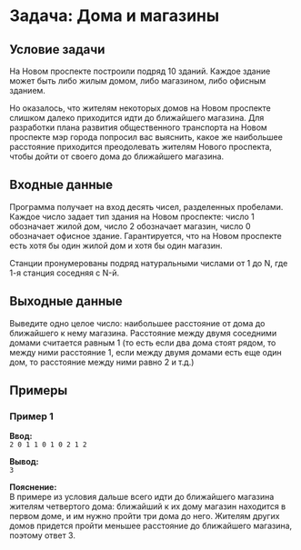 # Задача: Дома и магазины

## Условие задачи
На Новом проспекте построили подряд 10 зданий. Каждое здание может быть либо жилым домом, либо магазином, либо офисным зданием.

Но оказалось, что жителям некоторых домов на Новом проспекте слишком далеко приходится идти до ближайшего магазина. Для разработки плана развития общественного транспорта на Новом проспекте мэр города попросил вас выяснить, какое же наибольшее расстояние приходится преодолевать жителям Нового проспекта, чтобы дойти от своего дома до ближайшего магазина.

## Входные данные
Программа получает на вход десять чисел, разделенных пробелами. Каждое число задает тип здания на Новом проспекте: число 1 обозначает жилой дом, число 2 обозначает магазин, число 0 обозначает офисное здание. Гарантируется, что на Новом проспекте есть хотя бы один жилой дом и хотя бы один магазин.

Станции пронумерованы подряд натуральными числами от 1 до N, где 1-я станция соседняя с N-й.

## Выходные данные
Выведите одно целое число: наибольшее расстояние от дома до ближайшего к нему магазина. Расстояние между двумя соседними домами считается равным 1 (то есть если два дома стоят рядом, то между ними расстояние 1, если между двумя домами есть еще один дом, то расстояние между ними равно 2 и т.д.)

## Примеры
### Пример 1
**Ввод:**  
`2 0 1 1 0 1 0 2 1 2`  

**Вывод:**  
`3`  

**Пояснение:**  
В примере из условия дальше всего идти до ближайшего магазина жителям четвертого дома: ближайший к их дому магазин находится в первом доме, и им нужно пройти три дома до него. Жителям других домов придется пройти меньшее расстояние до ближайшего магазина, поэтому ответ 3.
